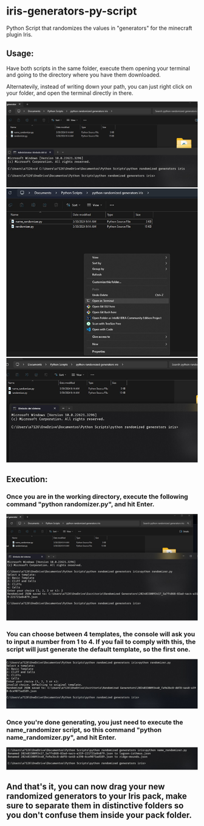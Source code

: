 # iris-generators-py-script
Python Script that randomizes the values in "generators" for the minecraft plugin Iris.

## Usage: 
Have both scripts in the same folder, execute them opening your terminal and going to the directory where you have them downloaded.


Alternatevily, instead of writing down your path, you can just right click on your folder, and open the terminal directly in there.

![Example1](example0.jpg)
![Example2](example1.jpg)
![Example3](example2.jpg)

## Execution:

### Once you are in the working directory, execute the following command "python randomizer.py", and hit Enter.
![Example3](example3.jpg)
### You can choose between 4 templates, the console will ask you to input a number from 1 to 4. If you fail to comply with this, the script will just generate the default template, so the first one.
![Example4](example4.jpg)
### Once you're done generating, you just need to execute the name_randomizer script, so this command "python name_randomizer.py", and hit Enter.
![Example5](example5.jpg)

## And that's it, you can now drag your new randomized generators to your Iris pack, make sure to separate them in distinctive folders so you don't confuse them inside your pack folder.

